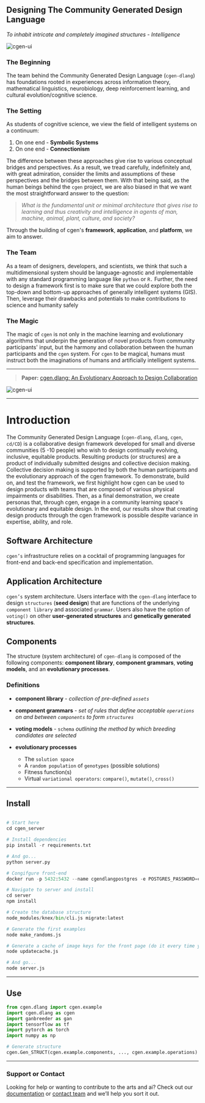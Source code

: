 ## Designing The Community Generated Design Language
_To inhabit intricate and completely imagined structures - Intelligence_

![cgen-ui](https://storage.googleapis.com/root-proposal-1246/CGEN/Papers/ACMFAccT2021/ui-proto/cgen-proto-4-purely-components-on.png)

### The Beginning
The team behind the Community Generated Design Language (`cgen-dlang`) has foundations rooted in experiences across information theory, mathematical linguistics, neurobiology, deep reinforcement learning, and cultural evolution/cognitive science.

### The Setting
As students of cognitive science, we view the field of intelligent systems on a continuum: 

1. On one end - **Symbolic Systems**
2. On one end - **Connectionism**

The difference between these approaches give rise to various conceptual bridges and perspectives. As a result, we tread carefully, indefinitely and, with great admiration, consider the limits and assumptions of these perspectives and the bridges between them. With that being said, as the human beings behind the `cgen` project, we are also biased in that we want the most straightforward answer to the question:

>_What is the fundamental unit or minimal architecture that gives rise to learning and thus creativity and intelligence in agents of man, machine, animal, plant, culture, and society?_

Through the building of cgen's **framework**, **application**, and **platform**, we aim to answer.

### The Team
As a team of designers, developers, and scientists, we think that such a multidimensional system should be language-agnostic and implementable with any standard programming language like `python` or `R.` Further, the need to design a framework first is to make sure that we could explore both the top-down and bottom-up approaches of generally intelligent systems (GIS). Then, leverage their drawbacks and potentials to make contributions to science and humanity safely

### The Magic
The magic of `cgen` is not only in the machine learning and evolutionary algorithms that underpin the generation of novel products from community participants' input, but the harmony and collaboration between the human participants and the `cgen` system. For `cgen` to be magical, humans must instruct both the imaginations of humans and artificially intelligent systems.

---
> **Paper:** [cgen.dlang: An Evolutionary Approach
> to Design Collaboration](https://storage.googleapis.com/root-proposal-1246/CGEN/Papers/data4good-cgen-dlang.pdf)

![cgen-ui](https://storage.googleapis.com/root-proposal-1246/CGEN/Papers/ACMFAccT2021/ui-proto/cgen-proto-4-plastic-back-shape-on.png)

---
# Introduction
The Community Generated Design Language (`cgen-dlang`, `dlang`, `cgen`, `cd/CD`) is a collaborative design framework developed for small and diverse communities (5 -10 people) who wish to design continually evolving, inclusive, equitable products. Resulting products (or structures) are a product of individually submitted designs and collective decision making. Collective decision making is supported by both the human participants and the evolutionary approach of the cgen framework. To demonstrate, build on, and test the framework, we first highlight how cgen can be used to design products with teams that are composed of various physical impairments or  disabilities. Then, as a final demonstration, we create personas that, through cgen, engage in a community learning space's evolutionary and equitable design. In the end, our results show that creating design products through the cgen framework is possible despite variance in expertise, ability, and role. 

## Software Architecture
`cgen’s` infrastructure relies on a cocktail of programming languages for front-end and back-end specification and implementation.

## Application Architecture
`cgen’s` system architecture. Users interface with the `cgen-dlang` interface to design `structures` (**seed design**) that are functions of the underlying `component library` and associated `grammar`. Users also have the option of `voting()` on other **user-generated structures** and **genetically generated structures**.

## Components  
The structure (system architecture) of `cgen-dlang` is composed of the following components: **component library**, **component grammars**, **voting models**, and an **evolutionary processes**.

### Definitions
* **component library** - _collection of pre-defined `assets`_
* **component grammars** - _set of rules that define
acceptable `operations` on and between `components`
to form `structures`_
* **voting models** - `schema` _outlining the method by which
breeding candidates are selected_

* **evolutionary processes**
    * The `solution space`
    * A `random population` of `genotypes` (possible solutions)
    * Fitness function(s)
    * Virtual `variational operators`: `compare()`, `mutate()`, `cross()`

---
## Install
```python

# Start here
cd cgen_server

# Install dependencies
pip install -r requirements.txt

# And go...
python server.py

# Congifgure front-end
docker run -p 5432:5432 --name cgendlangpostgres -e POSTGRES_PASSWORD=cgendlangpostgres -d postgres

# Navigate to server and install
cd server
npm install

# Create the database structure
node_modules/knex/bin/cli.js migrate:latest

# Generate the first examples
node make_randoms.js

# Generate a cache of image keys for the front page (do it every time you want to update the front page)
node updatecache.js

# And go...
node server.js
```
---
## Use
```python
from cgen.dlang import cgen.example
import cgen.dlang as cgen
import ganbreeder as gan
import tensorflow as tf
import pytorch as torch
import numpy as np

# Generate structure
cgen.Gen_STRUCT(cgen.example.components, ..., cgen.example.operations)

```
---

### Support or Contact
Looking for help or wanting to contribute to the arts and ai? Check out our [documentation](https://github.com/cgen-dlang/cgen-dlang) or [contact team](people.cgen-dlang@gmail.com) and we’ll help you sort it out.
